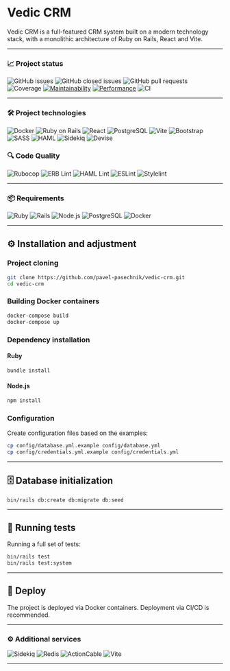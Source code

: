 # Vedic CRM

Vedic CRM is a full-featured CRM system built on a modern technology stack, with a monolithic architecture of Ruby on Rails, React and Vite.

---

### 📈 Project status

![GitHub issues](https://img.shields.io/github/issues/pavel-pasechnik/vedic-crm?style=for-the-badge&logo=github)
![GitHub closed issues](https://img.shields.io/github/issues-closed/pavel-pasechnik/vedic-crm?style=for-the-badge&logo=github)
![GitHub pull requests](https://img.shields.io/github/issues-pr/pavel-pasechnik/vedic-crm?style=for-the-badge&logo=github)
![Coverage](https://img.shields.io/coveralls/github/pavel-pasechnik/vedic-crm?style=for-the-badge&logo=coveralls)
[![Maintainability](https://api.codeclimate.com/v1/badges/YOUR_CODECLIMATE_BADGE_TOKEN/maintainability)](https://codeclimate.com/github/pavel-pasechnik/vedic-crm/maintainability)
[![Performance](https://api.codeclimate.com/v1/badges/YOUR_CODECLIMATE_BADGE_TOKEN/performance)](https://codeclimate.com/github/pavel-pasechnik/vedic-crm/performance)
![CI](https://img.shields.io/github/actions/workflow/status/pavel-pasechnik/vedic-crm/ci.yml?branch=main&style=for-the-badge&logo=github)

---

### 🛠️ Project technologies

![Docker](https://img.shields.io/badge/Docker-2496ED?style=for-the-badge&logo=docker&logoColor=white)
![Ruby on Rails](https://img.shields.io/badge/Rails-CC0000?style=for-the-badge&logo=ruby-on-rails&logoColor=white)
![React](https://img.shields.io/badge/React-20232A?style=for-the-badge&logo=react&logoColor=61DAFB)
![PostgreSQL](https://img.shields.io/badge/PostgreSQL-4169E1?style=for-the-badge&logo=postgresql&logoColor=white)
![Vite](https://img.shields.io/badge/Vite-646CFF?style=for-the-badge&logo=vite&logoColor=white)
![Bootstrap](https://img.shields.io/badge/Bootstrap-7952B3?style=for-the-badge&logo=bootstrap&logoColor=white)
![SASS](https://img.shields.io/badge/Sass-CC6699?style=for-the-badge&logo=sass&logoColor=white)
![HAML](https://img.shields.io/badge/HAML-29BEB0?style=for-the-badge&logo=haml&logoColor=white)
![Sidekiq](https://img.shields.io/badge/Sidekiq-CC0000?style=for-the-badge&logo=ruby&logoColor=white)
![Devise](https://img.shields.io/badge/Devise-800000?style=for-the-badge&logo=rubygems&logoColor=white)

### 🔍 Code Quality

![Rubocop](https://img.shields.io/badge/Rubocop-enabled-brightgreen?style=for-the-badge&logo=rubyonrails)
![ERB Lint](https://img.shields.io/badge/ERBLint-enabled-brightgreen?style=for-the-badge&logo=ruby)
![HAML Lint](https://img.shields.io/badge/HAMLLint-enabled-brightgreen?style=for-the-badge&logo=ruby)
![ESLint](https://img.shields.io/badge/ESLint-enabled-brightgreen?style=for-the-badge&logo=eslint)
![Stylelint](https://img.shields.io/badge/Stylelint-enabled-brightgreen?style=for-the-badge&logo=stylelint)

---

### 📦 Requirements

![Ruby](https://img.shields.io/badge/Ruby-3.3.x-red?style=for-the-badge&logo=ruby&logoColor=white)
![Rails](https://img.shields.io/badge/Rails-7.1.x-CC0000?style=for-the-badge&logo=ruby-on-rails&logoColor=white)
![Node.js](https://img.shields.io/badge/Node.js-20.x-339933?style=for-the-badge&logo=node.js&logoColor=white)
![PostgreSQL](https://img.shields.io/badge/PostgreSQL-15+-4169E1?style=for-the-badge&logo=postgresql&logoColor=white)
![Docker](https://img.shields.io/badge/Docker-required-2496ED?style=for-the-badge&logo=docker&logoColor=white)

---

## ⚙️ Installation and adjustment

### Project cloning

```bash
git clone https://github.com/pavel-pasechnik/vedic-crm.git
cd vedic-crm
```

### Building Docker containers

```bash
docker-compose build
docker-compose up
```

### Dependency installation

#### Ruby

```bash
bundle install
```

#### Node.js

```bash
npm install
```

### Configuration

Create configuration files based on the examples:

```bash
cp config/database.yml.example config/database.yml
cp config/credentials.yml.example config/credentials.yml
```

---

## 🗄 Database initialization

```bash
bin/rails db:create db:migrate db:seed
```

---

## 🧪 Running tests

Running a full set of tests:

```bash
bin/rails test
bin/rails test:system
```

---

## 🚀 Deploy

The project is deployed via Docker containers. Deployment via CI/CD is recommended.

---

### ⚙️ Additional services

![Sidekiq](https://img.shields.io/badge/Sidekiq-background--jobs-CC0000?style=for-the-badge&logo=ruby&logoColor=white)
![Redis](https://img.shields.io/badge/Redis-recommended-DC382D?style=for-the-badge&logo=redis&logoColor=white)
![ActionCable](https://img.shields.io/badge/ActionCable-websockets-800000?style=for-the-badge&logo=rubyonrails&logoColor=white)
![Vite](https://img.shields.io/badge/Vite-frontend-646CFF?style=for-the-badge&logo=vite&logoColor=white)

---
